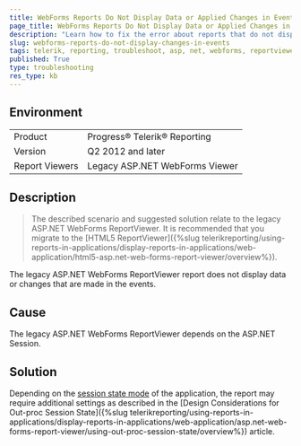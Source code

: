 ```yaml
---
title: WebForms Reports Do Not Display Data or Applied Changes in Events
page_title: WebForms Reports Do Not Display Data or Applied Changes in Events
description: "Learn how to fix the error about reports that do not display data or applied changes in the events when using the ASP.NET WebForms ReportViewer."
slug: webforms-reports-do-not-display-changes-in-events
tags: telerik, reporting, troubleshoot, asp, net, webforms, reportviewer, reports, do, not, display, data, changes, in, events
published: True
type: troubleshooting
res_type: kb
---
```


## Environment

<table>
	<tbody>
		<tr>
			<td>Product</td>
			<td>Progress® Telerik® Reporting</td>
		</tr>
		<tr>
			<td>Version</td>
			<td>Q2 2012 and later</td>
		</tr>
	        <tr>
			<td>Report Viewers</td>
			<td>Legacy ASP.NET WebForms Viewer</td>
		</tr>
	</tbody>
</table>

## Description

>The described scenario and suggested solution relate to the legacy ASP.NET WebForms ReportViewer. It is recommended that you migrate to the [HTML5 ReportViewer]({%slug telerikreporting/using-reports-in-applications/display-reports-in-applications/web-application/html5-asp.net-web-forms-report-viewer/overview%}).  

The legacy ASP.NET WebForms ReportViewer report does not display data or changes that are made in the events.

## Cause

The legacy ASP.NET WebForms ReportViewer depends on the ASP.NET Session.

## Solution  

Depending on the  [session state mode](https://msdn.microsoft.com/en-us/library/ms178586.aspx)  of the application, the report may require additional settings as described in the [Design Considerations for Out-proc Session State]({%slug telerikreporting/using-reports-in-applications/display-reports-in-applications/web-application/asp.net-web-forms-report-viewer/using-out-proc-session-state/overview%}) article.
